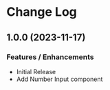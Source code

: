 # Change Log

## 1.0.0 (2023-11-17)

### Features / Enhancements

- Initial Release
- Add Number Input component

